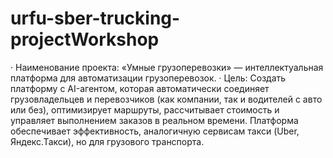 # urfu-sber-trucking-projectWorkshop

· Наименование проекта: «Умные грузоперевозки» — интеллектуальная платформа для автоматизации грузоперевозок.
· Цель: Создать платформу с AI-агентом, которая автоматически соединяет грузовладельцев и перевозчиков (как компании, так и водителей с авто или без), оптимизирует маршруты, рассчитывает стоимость и управляет выполнением заказов в реальном времени. Платформа обеспечивает эффективность, аналогичную сервисам такси (Uber, Яндекс.Такси), но для грузового транспорта.
